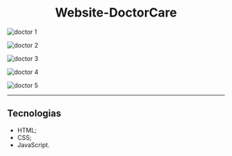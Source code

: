 # 

<h1 align="center"> Website-DoctorCare </h1>

![doctor 1](https://user-images.githubusercontent.com/106935816/186978274-d5101474-9046-4061-8abc-b55c70920824.png)

![doctor 2](https://user-images.githubusercontent.com/106935816/186978282-a56c3350-1593-4d59-bc12-0bbdc57e1292.png)

![doctor 3](https://user-images.githubusercontent.com/106935816/186978290-2e093d4e-283d-47ee-82eb-31bcd9eff346.png)

![doctor 4](https://user-images.githubusercontent.com/106935816/186978304-7c2adcb8-6020-436f-97c7-5127062f41cf.png)

![doctor 5](https://user-images.githubusercontent.com/106935816/186978316-5f1c0417-9f1c-4bae-b0cd-aba436711041.png)


<hr>


## Tecnologias

- HTML;
- CSS;
- JavaScript.
